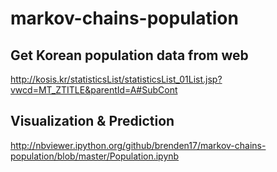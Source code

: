 # markov-chains-population

## Get Korean population data from web
http://kosis.kr/statisticsList/statisticsList_01List.jsp?vwcd=MT_ZTITLE&parentId=A#SubCont

## Visualization & Prediction 
http://nbviewer.ipython.org/github/brenden17/markov-chains-population/blob/master/Population.ipynb
